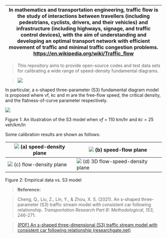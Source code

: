 | In mathematics and transportation engineering, traffic flow is the study of interactions between travellers (including pedestrians, cyclists, drivers, and their vehicles) and infrastructure (including highways, signage, and traffic control devices), with the aim of understanding and developing an optimal transport network with efficient movement of traffic and minimal traffic congestion problems. <https://en.wikipedia.org/wiki/Traffic_flow> |
|--------------------------------------------------------------------------------------------------------------------------------------------------------------------------------------------------------------------------------------------------------------------------------------------------------------------------------------------------------------------------------------------------------------------------------------------------------------|

>   This repository aims to provide open-source codes and test data sets for
>   calibrating a wide range of speed-density fundamental diagrams.

>   ![](media/20cce12844c72d8b4ee7cc2b42afa109.png)

In particular, a s-shaped three-parameter (S3) fundamental diagram model is
proposed where vf, kc and m are the free-flow speed, the critical density, and
the flatness-of-curve parameter respectively.

![](media/d480e2df55dd895877f2eed9838d75f7.png)

Figure 1: An illustration of the S3 model when *vf* = 110 km/hr and *kc* = 25
veh/km/ln

Some calibration results are shown as follows:

| ![](media/c1d20c9d81998bb3a0f45c25b3d70de7.png) (a) speed-density plane | ![](media/0dc7dbfe234bee6405ba41fe0ada9bd6.png) (b) speed-flow plane            |
|-------------------------------------------------------------------------|---------------------------------------------------------------------------------|
| ![](media/f82f9741d3834faa38e6d36198dc5251.png) (c) flow-density plane  | ![](media/8772373878b88e8a0919c1e51a7cc2d9.png) (d) 3D flow-speed-density plane |

Figure 2: Empirical data vs. S3 model

>   **Reference:**

>   Cheng, Q., Liu, Z., Lin, Y., & Zhou, X. S. (2021). An s-shaped
>   three-parameter (S3) traffic stream model with consistent car following
>   relationship. *Transportation Research Part B: Methodological*, *153*,
>   246-271.

>   [(PDF) An s-shaped three-dimensional (S3) traffic stream model with
>   consistent car following relationship
>   (researchgate.net)](https://www.researchgate.net/publication/341104050_An_s-shaped_three-dimensional_S3_traffic_stream_model_with_consistent_car_following_relationship)
